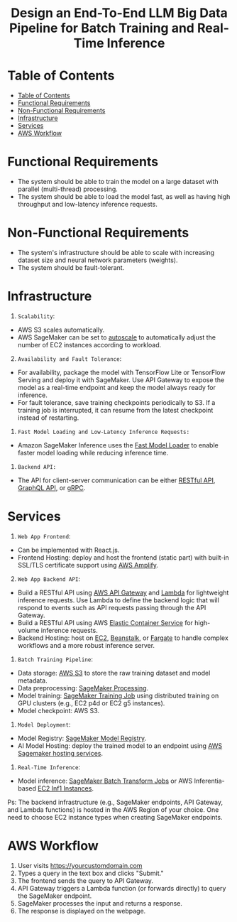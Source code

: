 <div align='center'>
  <h1>Design an End-To-End LLM Big Data Pipeline for Batch Training and Real-Time Inference</h1>
</div>

# Table of Contents

- [Table of Contents](#table-of-contents)
- [Functional Requirements](#functional-requirements)
- [Non-Functional Requirements](#non-functional-requirements)
- [Infrastructure](#infrastructure)
- [Services](#services)
- [AWS Workflow](#aws-workflow)

# Functional Requirements

- The system should be able to train the model on a large dataset with parallel (multi-thread) processing.
- The system should be able to load the model fast, as well as having high throughput and low-latency inference requests.

# Non-Functional Requirements

- The system's infrastructure should be able to scale with increasing dataset size and neural network parameters (weights).
- The system should be fault-tolerant.

# Infrastructure

1. `Scalability`:

- AWS S3 scales automatically.
- AWS SageMaker can be set to [autoscale](https://docs.aws.amazon.com/sagemaker/latest/dg/endpoint-auto-scaling.html) to automatically adjust the number of EC2 instances according to workload.

2. `Availability and Fault Tolerance`:

- For availability, package the model with TensorFlow Lite or TensorFlow Serving and deploy it with SageMaker. Use API Gateway to expose the model as a real-time endpoint and keep the model always ready for inference.
- For fault tolerance, save training checkpoints periodically to S3. If a training job is interrupted, it can resume from the latest checkpoint instead of restarting.

1. `Fast Model Loading and Low-Latency Inference Requests:`

- Amazon SageMaker Inference uses the [Fast Model Loader](https://aws.amazon.com/blogs/machine-learning/introducing-fast-model-loader-in-sagemaker-inference-accelerate-autoscaling-for-your-large-language-models-llms-part-1/) to enable faster model loading while reducing inference time.

1. `Backend API:`

- The API for client-server communication can be either [RESTful API](https://github.com/camponogaraviera/full-stack-roadmap/blob/dev/system_design_and_infrastructure/backend/restfull_api.md), [GraphQL API](https://github.com/camponogaraviera/full-stack-roadmap/blob/dev/backend/grahql.md), or [gRPC](https://github.com/camponogaraviera/full-stack-roadmap/blob/dev/backend/gRPC.md).

# Services

1. `Web App Frontend`:

- Can be implemented with React.js.
- Frontend Hosting: deploy and host the frontend (static part) with built-in SSL/TLS certificate support using [AWS Amplify](https://github.com/camponogaraviera/aws/blob/dev/services/aws_frontend.md#aws-amplify).

2. `Web App Backend API`:

- Build a RESTful API using [AWS API Gateway](https://github.com/camponogaraviera/aws/blob/dev/services/aws_networking.md#amazon-api-gateway) and [Lambda](https://github.com/camponogaraviera/aws/blob/dev/services/aws_compute_deployment.md#aws-lambda) for lightweight inference requests. Use Lambda to define the backend logic that will respond to events such as API requests passing through the API Gateway.
- Build a RESTful API using AWS [Elastic Container Service](https://aws.amazon.com/ecs/) for high-volume inference requests.
- Backend Hosting: host on [EC2](https://github.com/camponogaraviera/aws/blob/dev/services/aws_compute_deployment.md#amazon-elastic-compute-cloud-ec2), [Beanstalk](https://github.com/camponogaraviera/aws/blob/dev/services/aws_compute_deployment.md#aws-elastic-beanstalk), or [Fargate](https://github.com/camponogaraviera/aws/blob/dev/services/aws_compute_deployment.md#aws-fargate) to handle complex workflows and a more robust inference server.

1. `Batch Training Pipeline`:

- Data storage: [AWS S3](https://github.com/camponogaraviera/aws/blob/dev/services/aws_storage.md#amazon-s3) to store the raw training dataset and model metadata.
- Data preprocessing: [SageMaker Processing](https://sagemaker.readthedocs.io/en/stable/amazon_sagemaker_processing.html).
- Model training: [SageMaker Training Job](https://docs.aws.amazon.com/sagemaker/latest/APIReference/API_CreateTrainingJob.html) using distributed training on GPU clusters (e.g., EC2 p4d or EC2 g5 instances).
- Model checkpoint: AWS S3.

1. `Model Deployment`:

- Model Registry: [SageMaker Model Registry](https://docs.aws.amazon.com/sagemaker/latest/dg/model-registry.html).
- AI Model Hosting: deploy the trained model to an endpoint using [AWS Sagemaker hosting services](https://docs.aws.amazon.com/sagemaker/latest/dg/realtime-endpoints-options.html).

1. `Real-Time Inference`:

- Model inference: [SageMaker Batch Transform Jobs](https://docs.aws.amazon.com/sagemaker/latest/dg/batch-transform.html) or AWS Inferentia-based [EC2 Inf1 Instances](https://aws.amazon.com/ec2/instance-types/inf1/).

Ps: The backend infrastructure (e.g., SageMaker endpoints, API Gateway, and Lambda functions) is hosted in the AWS Region of your choice. One need to choose EC2 instance types when creating SageMaker endpoints.

# AWS Workflow

1. User visits https://yourcustomdomain.com
2. Types a query in the text box and clicks "Submit."
3. The frontend sends the query to API Gateway.
4. API Gateway triggers a Lambda function (or forwards directly) to query the SageMaker endpoint.
5. SageMaker processes the input and returns a response.
6. The response is displayed on the webpage.
